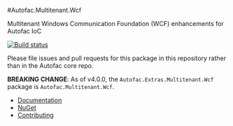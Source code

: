 #Autofac.Multitenant.Wcf

Multitenant Windows Communication Foundation (WCF) enhancements for Autofac IoC

[![Build status](https://ci.appveyor.com/api/projects/status/8v18c4umyxbx3ush?svg=true)](https://ci.appveyor.com/project/Autofac/autofac-multitenant-wcf)

Please file issues and pull requests for this package in this repository rather than in the Autofac core repo.

**BREAKING CHANGE**: As of v4.0.0, the `Autofac.Extras.Multitenant.Wcf` package is `Autofac.Multitenant.Wcf`.

- [Documentation](http://autofac.readthedocs.io/en/latest/advanced/multitenant.html)
- [NuGet](https://www.nuget.org/packages/Autofac.Multitenant.Wcf)
- [Contributing](http://autofac.readthedocs.io/en/latest/contributors.html)
